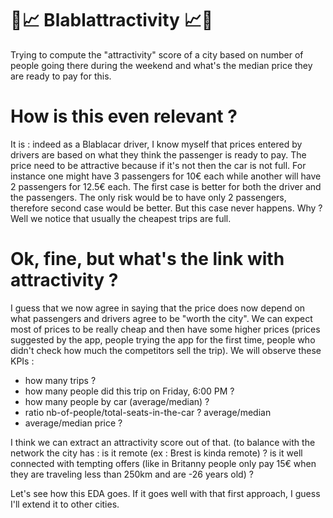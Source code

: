 # 🚗📈 Blablattractivity 📈🚗
Trying to compute the "attractivity" score of a city based on number of people going there during the weekend and what's the median price they are ready to pay for this. 

# How is this even relevant ?
It is : indeed as a Blablacar driver, I know myself that prices entered by drivers are based on what they think the passenger is ready to pay. The price need to be attractive because if it's not then the car is not full. For instance one might have 3 passengers for 10€ each while another will have 2 passengers for 12.5€ each. The first case is better for both the driver and the passengers. The only risk would be to have only 2 passengers, therefore second case would be better. But this case never happens. Why ? Well we notice that usually the cheapest trips are full. 

# Ok, fine, but what's the link with attractivity ?
I guess that we now agree in saying that the price does now depend on what passengers and drivers agree to be "worth the city". We can expect most of prices to be really cheap and then have some higher prices (prices suggested by the app, people trying the app for the first time, people who didn't check how much the competitors sell the trip). We will observe these KPIs : 

 - how many trips ?
 - how many people did this trip on Friday, 6:00 PM ?
 - how many people by car (average/median) ?
 - ratio nb-of-people/total-seats-in-the-car ? average/median
 - average/median price ?
 
 I think we can extract an attractivity score out of that. (to balance with the network the city has : is it remote (ex : Brest is kinda remote) ? is it well connected with tempting offers (like in Britanny people only pay 15€ when they are traveling less than 250km and are -26 years old) ?
 
 Let's see how this EDA goes. If it goes well with that first approach, I guess I'll extend it to other cities. 
